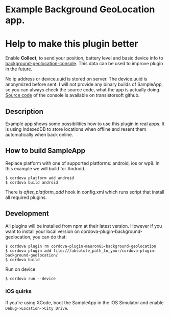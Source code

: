 Example Background GeoLocation app.
=============================================

Help to make this plugin better
==============================

Enable **Collect**, to send your position, battery level and basic device info to [background-geolocation-console](https://background-geolocation-console.herokuapp.com/). This data can be used to improve plugin in the future.

No ip address or device.uuid is stored on server. The device.uuid is anonymized before sent.
I will not provide any binary builds of SampleApp, so you can always check the source code, what the app is actually doing. [Source code](https://github.com/transistorsoft/background-geolocation-console) of the console is available on transistorsoft github.

## Description

Example app shows some possibilities how to use this plugin in real apps.
It is using IndexedDB to store locations when offline and resent them automatically when back online.

## How to build SampleApp

Replace platform with one of supported platforms: android, ios or wp8. In this example we will build for Android.

```
$ cordova platform add android
$ cordova build android
```

There is *after_platform_add* hook in config.xml which runs script that install all required plugins.

## Development

All plugins will be installed from npm at their latest version. However if you want to install your local version on cordova-plugin-background-geolocation, you can do that:

```
$ cordova plugin rm cordova-plugin-mauron85-background-geolocation
$ cordova plugin add file:///absolute_path_to_your/cordova-plugin-background-geolocation/
$ cordova build
```

Run on device

```
$ cordova run --device
```

### iOS quirks

If you're using XCode, boot the SampleApp in the iOS Simulator and enable ```Debug->Location->City Drive```.

